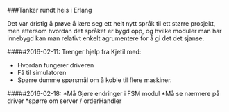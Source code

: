 ###Tanker rundt heis i Erlang

Det var dristig å prøve å lære seg ett helt nytt språk til ett større prosjekt, men ettersom hvordan det språket er bygd opp, og hvilke moduler man har innebygd kan man relativt enkelt agrumentere for å gi det det sjanse.

#####2016-02-11:
Trenger hjelp fra Kjetil med:
* Hvordan fungerer driveren
* Få til simulatoren
* Spørre dumme spørsmål om å koble til flere maskiner.

 
#####2016-02-18:
*Må Gjøre endringer i FSM modul
*Må se nærmere på driver
*spørre om server / orderHandler